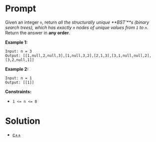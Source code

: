 # Prompt
Given an integer `n`, return _all the structurally unique **BST'**s (binary search trees), which has exactly `n` nodes of unique values from `1` to `n`_. Return the answer in **any order**.

**Example 1:**
```
Input: n = 3
Output: [[1,null,2,null,3],[1,null,3,2],[2,1,3],[3,1,null,null,2],[3,2,null,1]]
```

**Example 2:**
```
Input: n = 1
Output: [[1]]
```

**Constraints:**
* `1 <= n <= 8`

# Solution
* [c++](unique_binary_search_trees_ii.cpp)

